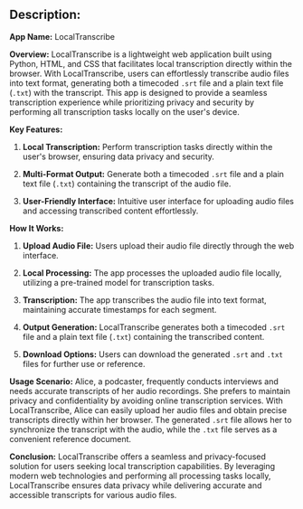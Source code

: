 ## Description:

**App Name:** LocalTranscribe

**Overview:**
LocalTranscribe is a lightweight web application built using Python, HTML, and CSS that facilitates local transcription directly within the browser. With LocalTranscribe, users can effortlessly transcribe audio files into text format, generating both a timecoded `.srt` file and a plain text file (`.txt`) with the transcript. This app is designed to provide a seamless transcription experience while prioritizing privacy and security by performing all transcription tasks locally on the user's device.

**Key Features:**
1. **Local Transcription:** Perform transcription tasks directly within the user's browser, ensuring data privacy and security.
  
2. **Multi-Format Output:** Generate both a timecoded `.srt` file and a plain text file (`.txt`) containing the transcript of the audio file.
  
3. **User-Friendly Interface:** Intuitive user interface for uploading audio files and accessing transcribed content effortlessly.

**How It Works:**
1. **Upload Audio File:** Users upload their audio file directly through the web interface.
  
2. **Local Processing:** The app processes the uploaded audio file locally, utilizing a pre-trained model for transcription tasks.
  
3. **Transcription:** The app transcribes the audio file into text format, maintaining accurate timestamps for each segment.
  
4. **Output Generation:** LocalTranscribe generates both a timecoded `.srt` file and a plain text file (`.txt`) containing the transcribed content.
  
5. **Download Options:** Users can download the generated `.srt` and `.txt` files for further use or reference.

**Usage Scenario:**
Alice, a podcaster, frequently conducts interviews and needs accurate transcripts of her audio recordings. She prefers to maintain privacy and confidentiality by avoiding online transcription services. With LocalTranscribe, Alice can easily upload her audio files and obtain precise transcripts directly within her browser. The generated `.srt` file allows her to synchronize the transcript with the audio, while the `.txt` file serves as a convenient reference document.

**Conclusion:**
LocalTranscribe offers a seamless and privacy-focused solution for users seeking local transcription capabilities. By leveraging modern web technologies and performing all processing tasks locally, LocalTranscribe ensures data privacy while delivering accurate and accessible transcripts for various audio files.
